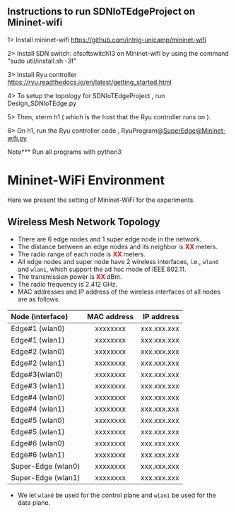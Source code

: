 Instructions to run SDNIoTEdgeProject on Mininet-wifi
-------------------------------------------------

1> Install mininet-wifi 
https://github.com/intrig-unicamp/mininet-wifi

2> Install SDN switch: ofsoftswitch13 on Mininet-wifi by using the command "sudo util/install.sh -3f"

3> Install Ryu controller
https://ryu.readthedocs.io/en/latest/getting_started.html

4> To setup the topology for SDNIoTEdgeProject , run Design_SDNIoTEdge.py

5> Then, xterm h1 ( which is the host that the Ryu controller runs on ).

6> On h1, run the Ryu controller code , RyuProgram@SuperEdge@Mininet-wifi.py 

Note***
Run all programs with python3

# Mininet-WiFi Environment
Here we present the setting of Mininet-WiFi for the experiments.
## Wireless Mesh Network Topology
- There are 6 edge nodes and 1 super edge node in the network.
- The distance between an edge nodes and its neighbor is <b style='color:red'> XX </b> meters.
- The radio range of each node is  <b style='color:red'> XX </b> meters.
- All edge nodes and super node have 2 wireless interfaces, i.e., `wlan0` and `wlan1`, which support the ad hoc mode
of IEEE 802.11.
- The transmission power is <b style='color:red'> XX </b> dBm. 
- The radio frequency is 2.412 GHz. 
- MAC addresses and IP address of the wireless interfaces of all nodes are as follows.  

| Node (interface)| MAC address| IP address |
| :---         |     :---:      |          ---: |
| Edge#1 (wlan0)   | xxxxxxxx    | xxx.xxx.xxx    |
| Edge#1 (wlan1)   | xxxxxxxx    | xxx.xxx.xxx    |
| Edge#2 (wlan0)   | xxxxxxxx    | xxx.xxx.xxx    |
| Edge#2 (wlan1)   | xxxxxxxx    | xxx.xxx.xxx    |
| Edge#3(wlan0)   | xxxxxxxx    | xxx.xxx.xxx    |
| Edge#3 (wlan1)   | xxxxxxxx    | xxx.xxx.xxx    |
| Edge#4 (wlan0)   | xxxxxxxx    | xxx.xxx.xxx    |
| Edge#4 (wlan1)   | xxxxxxxx    | xxx.xxx.xxx    |
| Edge#5 (wlan0)   | xxxxxxxx    | xxx.xxx.xxx    |
| Edge#5 (wlan1)   | xxxxxxxx    | xxx.xxx.xxx    |
| Edge#6 (wlan0)   | xxxxxxxx    | xxx.xxx.xxx    |
| Edge#6 (wlan1)   | xxxxxxxx    | xxx.xxx.xxx    |
| Super-Edge (wlan0)   | xxxxxxxx    | xxx.xxx.xxx    |
| Super-Edge (wlan1)   | xxxxxxxx    | xxx.xxx.xxx    |

- We let `wlan0` be used for the control plane and `wlan1` be used for the data plane.